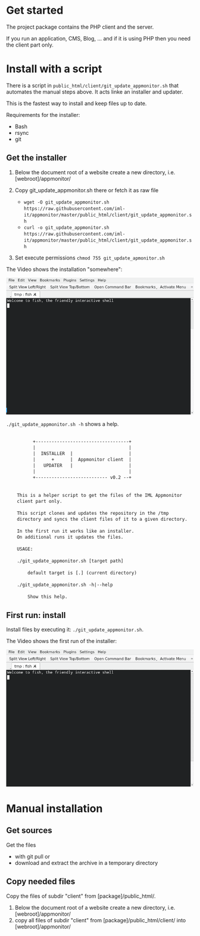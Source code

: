 # Get started #

The project package contains the PHP client and the server.

If you run an application, CMS, Blog, ... and if it is using PHP then you need the client part only.

# Install with a script #

There is a script in `public_html/client/git_update_appmonitor.sh` that automates the manual steps above.
It acts linke an installer and updater.

This is the fastest way to install and keep files up to date.

Requirements for the installer:

- Bash
- rsync
- git

## Get the installer ##

1) Below the document root of a website create a new directory, i.e. [webroot]/appmonitor/
2) Copy git_update_appmonitor.sh there or fetch it as raw file 

   - `wget -O git_update_appmonitor.sh https://raw.githubusercontent.com/iml-it/appmonitor/master/public_html/client/git_update_appmonitor.sh`
   - `curl -o git_update_appmonitor.sh https://raw.githubusercontent.com/iml-it/appmonitor/master/public_html/client/git_update_appmonitor.sh`

3) Set execute permissions `chmod 755 git_update_apmonitor.sh`

The Video shows the installation "somewhere":

![Get the installer](../images/tty_install_php_client.gif)

`./git_update_appmonitor.sh -h` shows a help.

```text

          +-----------------------------------+
          |                                   |
          |  INSTALLER  |                     |
          |      +      |  Appmonitor client  |
          |   UPDATER   |                     |
          |                                   |
          +--------------------------- v0.2 --+


    This is a helper script to get the files of the IML Appmonitor
    client part only.

    This script clones and updates the repository in the /tmp 
    directory and syncs the client files of it to a given directory.

    In the first run it works like an installer.
    On additional runs it updates the files.

    USAGE:

    ./git_update_appmonitor.sh [target path]

        default target is [.] (current directory)

    ./git_update_appmonitor.sh -h|--help

        Show this help.

```


## First run: install ##

Install files by executing it: `./git_update_appmonitor.sh`. 

The Video shows the first run of the installer:

![Installation](../images/tty_install_php_client_run.gif)

# Manual installation #

## Get sources ##

Get the files

- with git pull or
- download and extract the archive in a temporary directory

## Copy needed files ##

Copy the files of subdir "client" from [package]/public_html/.

1) Below the document root of a website create a new directory, i.e. [webroot]/appmonitor/
2) copy all files of subdir "client" from [package]/public_html/client/ into [webroot]/appmonitor/
